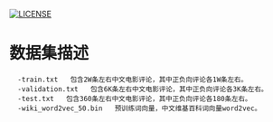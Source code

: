[![LICENSE](https://img.shields.io/badge/license-Anti%20996-blue.svg)](https://github.com/996icu/996.ICU/blob/master/LICENSE)
# 数据集描述
```
  -train.txt   包含2W条左右中文电影评论，其中正负向评论各1W条左右。
  -validation.txt   包含6K条左右中文电影评论，其中正负向评论各3K条左右。
  -test.txt   包含360条左右中文电影评论，其中正负向评论各180条左右。
  -wiki_word2vec_50.bin   预训练词向量，中文维基百科词向量word2vec。
```
